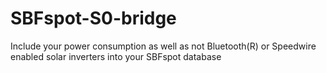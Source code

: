 # SBFspot-S0-bridge
Include your power consumption as well as not Bluetooth(R) or Speedwire enabled solar inverters into your SBFspot database
